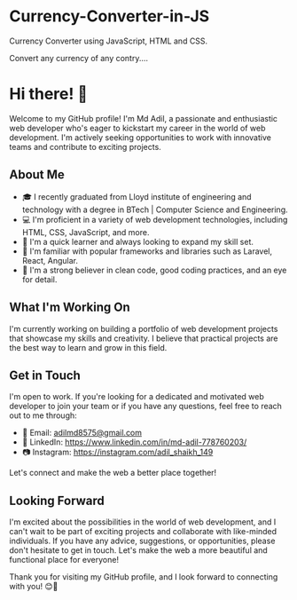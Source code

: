 # Currency-Converter-in-JS
Currency Converter using JavaScript, HTML and CSS.

Convert any currency of any contry....

# Hi there! 👋

Welcome to my GitHub profile! I'm Md Adil, a passionate and enthusiastic web developer who's eager to kickstart my career in the world of web development. I'm actively seeking opportunities to work with innovative teams and contribute to exciting projects. 

## About Me

- 🎓 I recently graduated from Lloyd institute of engineering and technology with a degree in BTech | Computer Science and Engineering.
- 💻 I'm proficient in a variety of web development technologies, including HTML, CSS, JavaScript, and more.
- 🌟 I'm a quick learner and always looking to expand my skill set.
- 🔧 I'm familiar with popular frameworks and libraries such as Laravel, React, Angular.
- 📝 I'm a strong believer in clean code, good coding practices, and an eye for detail.

## What I'm Working On

I'm currently working on building a portfolio of web development projects that showcase my skills and creativity. I believe that practical projects are the best way to learn and grow in this field. 

## Get in Touch

I'm  open to work. If you're looking for a dedicated and motivated web developer to join your team or if you have any questions, feel free to reach out to me through:

- 📧 Email: adilmd8575@gmail.com
- 💼 LinkedIn: https://www.linkedin.com/in/md-adil-778760203/
- 📷 Instagram: https://instagram.com/adil_shaikh_149

Let's connect and make the web a better place together!

## Looking Forward

I'm excited about the possibilities in the world of web development, and I can't wait to be part of exciting projects and collaborate with like-minded individuals. If you have any advice, suggestions, or opportunities, please don't hesitate to get in touch. Let's make the web a more beautiful and functional place for everyone!

Thank you for visiting my GitHub profile, and I look forward to connecting with you! 😊🚀
